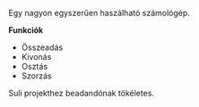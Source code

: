 Egy nagyon egyszerűen haszálható számológép.

**Funkciók**
- Összeadás
- Kivonás
- Osztás
- Szorzás

Suli projekthez beadandónak tökéletes.
